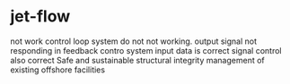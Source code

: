 # jet-flow
not work
control loop system do not not working.
output signal not responding in feedback contro system 
input data is correct signal control also correct 
Safe and sustainable structural integrity management of existing offshore facilities
